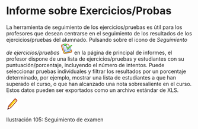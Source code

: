 # Informe sobre Exercicios/Probas

La herramienta de seguimiento de los ejercicios/pruebas es útil para los profesores que desean centrarse en el seguimiento de los resultados de los ejercicios/pruebas del alumnado. Pulsando sobre el icono de _Seguimiento de ejercicios/pruebas_ ![](../../.gitbook/assets/graphics56%20%284%29.png) en la página de principal de informes, el profesor dispone de una lista de ejercicios/pruebas y estudiantes con su puntuación/porcentaje, incluyendo el número de intentos. Puede seleccionar pruebas individuales y filtrar los resultados por un porcentaje determinado, por ejemplo, mostrar una lista de estudiantes a que han superado el curso, o que han alcanzado una nota sobresaliente en el curso. Estos datos pueden ser exportados como un archivo estándar de XLS.

![](../../.gitbook/assets/graficos88%20%287%29.png)

Ilustración 105: Seguimiento de examen

